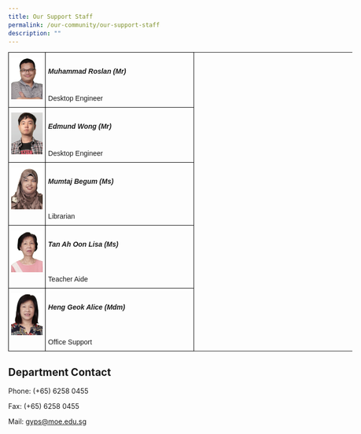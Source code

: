 ```yaml
---
title: Our Support Staff
permalink: /our-community/our-support-staff
description: ""
---
```


<style type="text/css">
.tg  {border-collapse:collapse;border-spacing:0;margin:0px auto;}
.tg td{border-color:black;border-style:solid;border-width:1px;font-family:Arial, sans-serif;font-size:14px;
  overflow:hidden;padding:10px 5px;word-break:normal;}
.tg th{border-color:black;border-style:solid;border-width:1px;font-family:Arial, sans-serif;font-size:14px;
  font-weight:normal;overflow:hidden;padding:10px 5px;word-break:normal;}
.tg .tg-cly1{text-align:left;vertical-align:middle}
.tg .tg-0lax{text-align:left;vertical-align:top}
</style>
<table class="tg" style="undefined;table-layout: fixed; width: 700px">
<colgroup>
<col style="width: 150px">
<col style="width: 550px">
<colgroup>
<col style="width: 150px">
<col style="width: 550px">
</colgroup>
<tbody>
  <tr>
    <td class="tg-0lax"><img src="/images/sup1.jpeg"></td>
		<td class="tg-0lax"><h5>Muhammad Roslan (Mr)</h5><span style="font-weight:bold"> </span><br>Desktop Engineer</td>
  </tr>
  <tr>
    <td class="tg-0lax"><img src="/images/sup2.jpeg"></td>
		<td class="tg-0lax"><h5>Edmund Wong (Mr)</h5><br>Desktop Engineer</td>
  </tr>
  <tr>
    <td class="tg-0lax"><img src="/images/sup3.jpeg"></td>
		<td class="tg-0lax"><h5>Mumtaj Begum (Ms)</h5><br><br>Librarian</td>
  </tr>
  <tr>
    <td class="tg-0lax"><img src="/images/sup4.jpeg"></td>
		<td class="tg-0lax"><h5>Tan Ah Oon Lisa (Ms)</h5><br><br>Teacher Aide</td>
  </tr>
  <tr>
    <td class="tg-0lax"><img src="/images/sup5.jpeg"></td>
		<td class="tg-0lax"><h5>Heng Geok Alice (Mdm)</h5><br><br>Office Support</td>
  </tr>
</tbody>
</table>

Department Contact
------------------
Phone: (+65) 6258 0455

Fax: (+65) 6258 0455

Mail: [gyps@moe.edu.sg](mailto:gyps@moe.edu.sg)